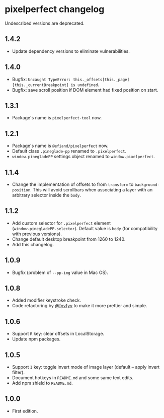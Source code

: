 # pixelperfect changelog

Undescribed versions are deprecated.

## 1.4.2

- Update dependency versions to eliminate vulnerabilities.

## 1.4.0

- Bugfix: `Uncaught TypeError: this._offsets[this._page][this._currentBreakpoint] is undefined`.
- Bugfix: save scroll position if DOM element had fixed position on start.

## 1.3.1

- Package's name is `pixelperfect-tool` now.

## 1.2.1

- Package's name is `@efiand/pixelperfect` now.
- Default class `.pineglade-pp` renamed to `.pixelperfect`.
- `window.pinegladePP` settings object renamed to `window.pixelperfect`.

## 1.1.4

- Change the implementation of offsets to from `transform` to `background-position`. This will avoid scrollbars when associating a layer with an arbitrary selector inside the `body`.

## 1.1.2

- Add custom selector for `.pixelperfect` element (`window.pinegladePP.selector`). Default value is `body` (for compatibility with previous versions).
- Change default desktop breakpoint from 1260 to 1240.
- Add this changelog.

## 1.0.9

- Bugfix (problem of `--pp-img` value in Mac OS).

## 1.0.8

- Added modifier keystroke check.
- Code refactoring by [@fyvfyv](https://github.com/fyvfyv) to make it more prettier and simple.

## 1.0.6

- Support `R` key: clear offsets in LocalStorage.
- Update npm packages.

## 1.0.5

- Support `I` key: toggle invert mode of image layer (default – apply invert filter).
- Document hotkeys in `README.md` and some same text edits.
- Add npm shield to `README.md`.

## 1.0.0

- First edition.
